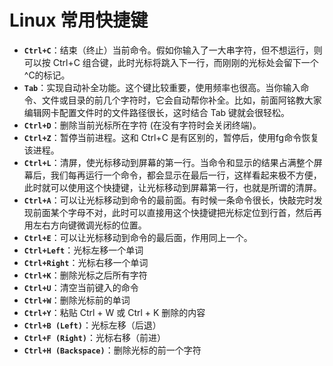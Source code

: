 # Linux 常用快捷键

- **`Ctrl+C`**：结束（终止）当前命令。假如你输入了一大串字符，但不想运行，则可以按 Ctrl+C 组合键，此时光标将跳入下一行，而刚刚的光标处会留下一个^C的标记。
- **`Tab`**：实现自动补全功能。这个键比较重要，使用频率也很高。当你输入命令、文件或目录的前几个字符时，它会自动帮你补全。比如，前面阿铭教大家编辑网卡配置文件时的文件路径很长，这时结合 Tab 键就会很轻松。
- **`Ctrl+D`**：删除当前光标所在字符 (在没有字符时会关闭终端)。
- **`Ctrl+Z`**：暂停当前进程。这和 Ctrl+C 是有区别的，暂停后，使用fg命令恢复该进程。
- **`Ctrl+L`**：清屏，使光标移动到屏幕的第一行。当命令和显示的结果占满整个屏幕后，我们每再运行一个命令，都会显示在最后一行，这样看起来极不方便，此时就可以使用这个快捷键，让光标移动到屏幕第一行，也就是所谓的清屏。
- **`Ctrl+A`**：可以让光标移动到命令的最前面。有时候一条命令很长，快敲完时发现前面某个字母不对，此时可以直接用这个快捷键把光标定位到行首，然后再用左右方向键微调光标的位置。
- **`Ctrl+E`**：可以让光标移动到命令的最后面，作用同上一个。
- **`Ctrl+Left`**：光标左移一个单词
- **`Ctrl+Right`**：光标右移一个单词
- **`Ctrl+K`**：删除光标之后所有字符
- **`Ctrl+U`**：清空当前键入的命令
- **`Ctrl+W`**：删除光标前的单词
- **`Ctrl+Y`**：粘贴 Ctrl + W 或 Ctrl + K 删除的内容
- **`Ctrl+B (Left)`**：光标左移（后退）
- **`Ctrl+F (Right)`**：光标右移（前进）
- **`Ctrl+H (Backspace)`**：删除光标的前一个字符